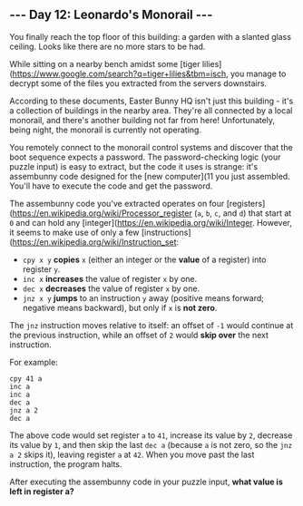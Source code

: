 ## --- Day 12: Leonardo's Monorail ---
You finally reach the top floor of this building: a garden with a slanted glass ceiling. Looks like there are no more stars to be had.
 
While sitting on a nearby bench amidst some [tiger lilies](https://www.google.com/search?q=tiger+lilies&tbm=isch, you manage to decrypt some of the files you extracted from the servers downstairs.
 
According to these documents, Easter Bunny HQ isn't just this building - it's a collection of buildings in the nearby area. They're all connected by a local monorail, and there's another building not far from here! Unfortunately, being night, the monorail is currently not operating.
 
You remotely connect to the monorail control systems and discover that the boot sequence expects a password. The password-checking logic (your puzzle input) is easy to extract, but the code it uses is strange: it's assembunny code designed for the [new computer](11 you just assembled. You'll have to execute the code and get the password.
 
The assembunny code you've extracted operates on four [registers](https://en.wikipedia.org/wiki/Processor_register (`a`, `b`, `c`, and `d`) that start at `0` and can hold any [integer](https://en.wikipedia.org/wiki/Integer. However, it seems to make use of only a few [instructions](https://en.wikipedia.org/wiki/Instruction_set:
 
- `cpy x y` **copies** `x` (either an integer or the **value** of a register) into register `y`.
- `inc x` **increases** the value of register `x` by one.
- `dec x` **decreases** the value of register `x` by one.
- `jnz x y` **jumps** to an instruction `y` away (positive means forward; negative means backward), but only if `x` is **not zero**.
 
The `jnz` instruction moves relative to itself: an offset of `-1` would continue at the previous instruction, while an offset of `2` would **skip over** the next instruction.
 
For example:
 
```
cpy 41 a
inc a
inc a
dec a
jnz a 2
dec a
```
 
The above code would set register `a` to `41`, increase its value by `2`, decrease its value by `1`, and then skip the last `dec a` (because `a` is not zero, so the `jnz a 2` skips it), leaving register `a` at `42`. When you move past the last instruction, the program halts.
 
After executing the assembunny code in your puzzle input, **what value is left in register a?**
 